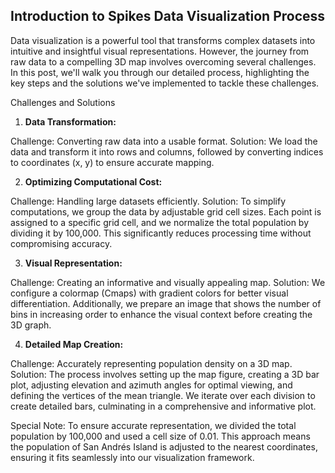 ## Introduction to Spikes Data Visualization Process

Data visualization is a powerful tool that transforms complex datasets into intuitive and insightful visual representations. However, the journey from raw data to a compelling 3D map involves overcoming several challenges. In this post, we'll walk you through our detailed process, highlighting the key steps and the solutions we've implemented to tackle these challenges.

Challenges and Solutions

1. **Data Transformation:**

Challenge: Converting raw data into a usable format.
Solution: We load the data and transform it into rows and columns, followed by converting indices to coordinates (x, y) to ensure accurate mapping.

2. **Optimizing Computational Cost:**

Challenge: Handling large datasets efficiently.
Solution: To simplify computations, we group the data by adjustable grid cell sizes. Each point is assigned to a specific grid cell, and we normalize the total population by dividing it by 100,000. This significantly reduces processing time without compromising accuracy.

3. **Visual Representation:**

Challenge: Creating an informative and visually appealing map.
Solution: We configure a colormap (Cmaps) with gradient colors for better visual differentiation. Additionally, we prepare an image that shows the number of bins in increasing order to enhance the visual context before creating the 3D graph.

4. **Detailed Map Creation:**

Challenge: Accurately representing population density on a 3D map.
Solution: The process involves setting up the map figure, creating a 3D bar plot, adjusting elevation and azimuth angles for optimal viewing, and defining the vertices of the mean triangle. We iterate over each division to create detailed bars, culminating in a comprehensive and informative plot.

Special Note:
To ensure accurate representation, we divided the total population by 100,000 and used a cell size of 0.01. This approach means the population of San Andrés Island is adjusted to the nearest coordinates, ensuring it fits seamlessly into our visualization framework.

